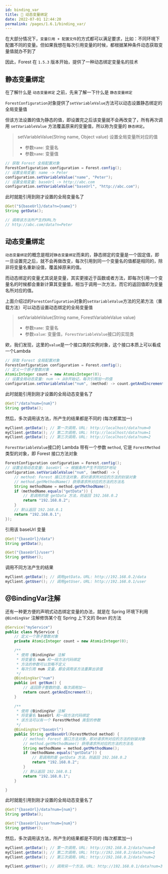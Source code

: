 ```yaml
---
id: binding_var
title: 🥃 动态变量绑定
date: 2022-07-01 12:44:20
permalink: /pages/1.6.1/binding_var/
---
```


在大部分情况下，`变量引用 + 配置文件`的方式都可以满足要求，比如：不同环境下配置不同的变量。但如果我想在每次引用变量的时候，都根据某种条件动态获取变量值就办不到了

因此，Forest 在 `1.5.3` 版本开始，提供了一种动态绑定变量名的技术

## 静态变量绑定

在了解什么是 `动态变量绑定` 之前，先来了解一下什么是 `静态变量绑定`

`ForestConfiguration`对象提供了`setVariableValue`方法可以动态设置静态绑定的全局变量值

但该方法设置的值为静态的值，即设置完之后该变量就不会再改变了，所有再次调用 `setVariableValue` 方法覆盖原来的变量值，所以称为变量的 `静态绑定`。

> setVariableValue(String name, Object value) 设置全局变量所对应的值
>- 参数`name`: 变量名
>- 参数`name`: 变量值

```java
// 获取 Forest 全局配置对象
ForestConfiguration configuration = Forest.config();
// 设置全局变量: name -> Peter
configuration.setVariableValue("name", "Peter");
// 设置全局变量: baseUrl -> http://abc.com
configuration.setVariableValue("baseUrl", "http://abc.com");
```
此时就能引用到刚才设置的全局变量名了

```java
@Get("${baseUrl}/data?n={name}")
String getData();

// 调用该方法所产生的URL为
// http://abc.com/data?n=Peter
```

## 动态变量绑定

`动态变量绑定`的概念是相对`静态变量绑定`而来的，静态绑定的变量是一个固定值，即一旦设置完之后，就不会再做改变，每次引用到同一个变量名的值都是相同的，除非将变量名重新设值，覆盖掉原来的值。

而动态绑定的变量尤其说是变量，其实更接近于函数或者方法，即每次引用一个变量名的时候都会重新计算其变量值，相当于调用一次方法，而它的返回值即为变量名所对应的值。

上面介绍过的`ForestConfiguration`对象的`setVariableValue`方法的兄弟方法（重载方法）可以动态设置动态绑定的全局变量值

> setVariableValue(String name, ForestVariableValue value)
>- 参数`name`: 变量名
>- 参数`value`: 变量值，`ForestVariableValue`接口的实现类

欸，我们发现，这里的`value`是一个接口类的实例对象，这个接口本质上可以看成一个Lambda

```java
// 获取 Forest 全局配置对象
ForestConfiguration configuration = Forest.config();
// 定义一个原子整数对象
AtomicInteger count = new AtomicInteger(0);
// 设置全局动态变量: num -> 从0开始记，每次引用加一的值
configuration.setVariableValue("num", (method) -> count.getAndIncrement());
```

此时就能引用到刚才设置的全局动态变量名了

```java
@Get("/data?num={num}")
String getData();
```

然后，多次调用该方法，所产生的结果都是不同的 (每次都累加一)

```java
myClient.getData(); // 第一次调用，URL: http://localhost/data?num=0
myClient.getData(); // 第二次调用，URL: http://localhost/data?num=1
myClient.getData(); // 第三次调用，URL: http://localhost/data?num=2
```

`ForestVariableValue`接口的 Lambda 带有一个参数 `method`, 它是 `ForestMethod` 类型的对象，即 Forest 接口方法对象

```java
ForestConfiguration configuration = Forest.config();
// 设置全局动态变量: baseUrl -> 根据条件产生不同的IP地址
configuration.setVariableValue("num", (method) -> {
    // method: Forest 接口方法对象，即对请求所对应的方法的封装对象
    // method.getMethodName() 获得请求所对应的方法的方法名
    String methodName = method.getMethodName();
    if (methodName.equals("getData")) {
        // 若调用的是 getData 方法，则返回 192.168.0.2
        return "192.168.0.2";
    }
    // 默认返回 192.168.0.1
    return "192.168.0.1";
});
```

引用该 baseUrl 变量

```java
@Get("{baseUrl}/data")
String getData();

@Get("{baseUrl}/user")
String getUser();
```

调用不同方法产生的结果

```java
myClient.getData(); // 调用getData，URL: http://192.168.0.2/data
myClient.getUser(); // 调用getUser，URL: http://192.168.0.1/user
```



## @BindingVar注解

还有一种更方便的声明式动态绑定变量的办法，就是在 Spring 环境下利用 `@BindingVar` 注解修饰某个在 Spring 上下文的 Bean 的方法

```java
@Service("myService")
public class MyService {
    // 定义一个原子整数对象
    private AtomicInteger count = new AtomicInteger(0); 

    /**
     * 使用 @BindingVar 注解
     * 将变量名 num 和一段方法代码绑定
     * 方法的参数可以忽略不定义
     * 每次引用 num 变量，都会调用该方法重算出该值
     */
    @BindingVar("num")
    public int getNum() {
        // 返回原子整数的值，每次调用加一
        return count.getAndIncrement();
    }
    
    /**
     * 使用 @BindingVar 注解
     * 将变量名 baseUrl 和一段方法代码绑定
     * 该方法可以有一个 ForestMethod 类型的参数
     */
    @BindingVar("baseUrl")
    public String getBaseUrl(ForestMethod method) {
        // method: Forest 接口方法对象，即对请求所对应的方法的封装对象
        // method.getMethodName() 获得请求所对应的方法的方法名
        String methodName = method.getMethodName();
        if (methodName.equals("getData")) {
            // 若调用的是 getData 方法，则返回 192.168.0.2
            return "192.168.0.2";
        }
        // 默认返回 192.168.0.1
        return "192.168.0.1";
    }

}
```
此时就能引用到刚才设置的全局动态变量名了

```java
@Get("{baseUrl}/data?num={num}")
String getData();

@Get("{baseUrl}/user?num={num}")
String getUser();
```

然后，多次调用该方法，所产生的结果都是不同的 (每次都累加一)

```java
myClient.getData(); // 第一次调用，URL: http://192.168.0.2/data?num=0
myClient.getData(); // 第二次调用，URL: http://192.168.0.2/data?num=1
myClient.getData(); // 第三次调用，URL: http://192.168.0.2/data?num=2

myClient.getUser(); // 调用另一个方法，URL: http://192.168.0.1/data?num=3
```
